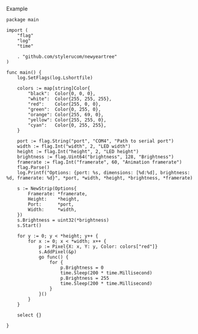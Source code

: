 Example

	package main

	import (
		"flag"
		"log"
		"time"

		. "github.com/stylerucom/newyeartree"
	)

	func main() {
		log.SetFlags(log.Lshortfile)

		colors := map[string]Color{
			"black":  Color{0, 0, 0},
			"white":  Color{255, 255, 255},
			"red":    Color{255, 0, 0},
			"green":  Color{0, 255, 0},
			"orange": Color{255, 69, 0},
			"yellow": Color{255, 255, 0},
			"cyan":   Color{0, 255, 255},
		}

		port := flag.String("port", "COM4", "Path to serial port")
		width := flag.Int("width", 2, "LED width")
		height := flag.Int("height", 2, "LED height")
		brightness := flag.Uint64("brightness", 128, "Brightness")
		framerate := flag.Int("framerate", 60, "Animation framerate")
		flag.Parse()
		log.Printf("Options: {port: %s, dimensions: [%d:%d], brightness: %d, framerate: %d}", *port, *width, *height, *brightness, *framerate)

		s := NewStrip(Options{
			Framerate: *framerate,
			Height:    *height,
			Port:      *port,
			Width:     *width,
		})
		s.Brightness = uint32(*brightness)
		s.Start()

		for y := 0; y < *height; y++ {
			for x := 0; x < *width; x++ {
				p := Pixel{X: x, Y: y, Color: colors["red"]}
				s.AddPixel(&p)
				go func() {
					for {
						p.Brightness = 0
						time.Sleep(200 * time.Millisecond)
						p.Brightness = 255
						time.Sleep(200 * time.Millisecond)
					}
				}()
			}
		}

		select {}

	}
